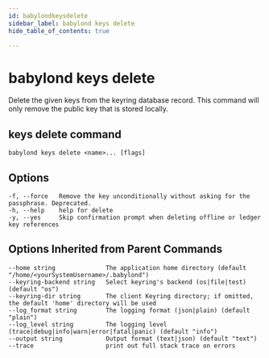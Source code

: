 ```yaml
---
id: babylondkeysdelete
sidebar_label: babylond keys delete
hide_table_of_contents: true

---
```


# babylond keys delete
Delete the given keys from the keyring database record. This command will only remove the public key that is stored locally.
## keys delete command
```
babylond keys delete <name>... [flags]
```
## Options
```
-f, --force   Remove the key unconditionally without asking for the passphrase. Deprecated.
-h, --help    help for delete
-y, --yes     Skip confirmation prompt when deleting offline or ledger key references
```
## Options Inherited from Parent Commands
```
--home string              The application home directory (default "/home/<yourSystemUsername>/.babylond")
--keyring-backend string   Select keyring's backend (os|file|test) (default "os")
--keyring-dir string       The client Keyring directory; if omitted, the default 'home' directory will be used
--log_format string        The logging format (json|plain) (default "plain")
--log_level string         The logging level (trace|debug|info|warn|error|fatal|panic) (default "info")
--output string            Output format (text|json) (default "text")
--trace                    print out full stack trace on errors
```